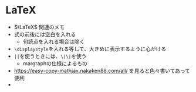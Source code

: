 # LaTeX

- $\LaTeX$ 関連のメモ
- 式の前後には空白を入れる
  - 句読点を入れる場合は除く
- `\displaystyle`を入れる等して、大きめに表示するように心がける
- `||`を使うときには、`\|\|`を使う
  - margraphの仕様によるもの
- https://easy-copy-mathjax.nakaken88.com/all/ を見ると色々書いてあって便利
- 
